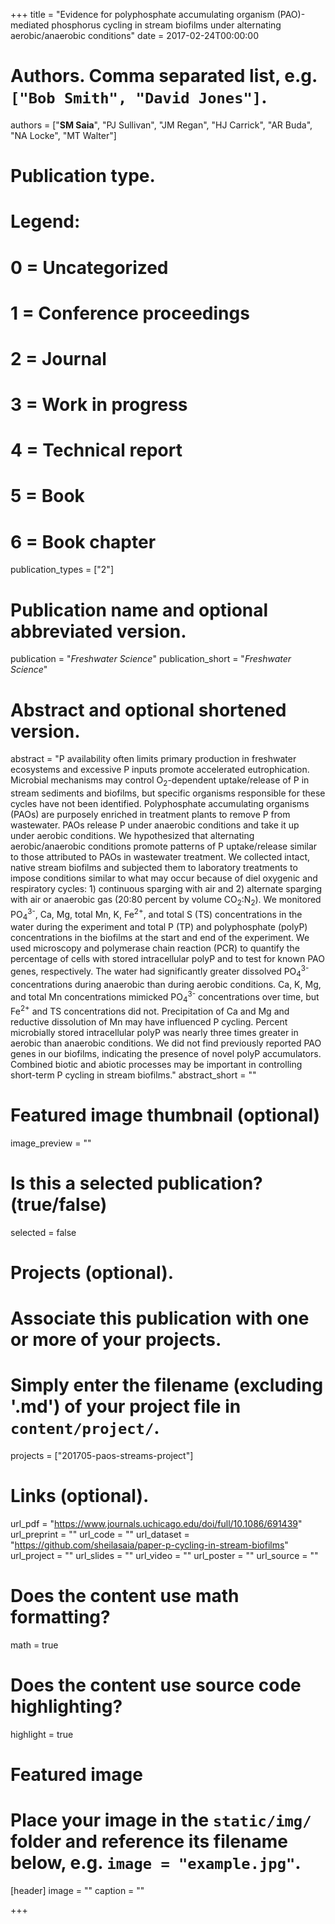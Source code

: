 +++
title = "Evidence for polyphosphate accumulating organism (PAO)-mediated phosphorus cycling in stream biofilms under alternating aerobic/anaerobic conditions"
date = 2017-02-24T00:00:00

# Authors. Comma separated list, e.g. `["Bob Smith", "David Jones"]`.
authors = ["**SM Saia**", "PJ Sullivan", "JM Regan", "HJ Carrick", "AR Buda", "NA Locke", "MT Walter"]

# Publication type.
# Legend:
# 0 = Uncategorized
# 1 = Conference proceedings
# 2 = Journal
# 3 = Work in progress
# 4 = Technical report
# 5 = Book
# 6 = Book chapter
publication_types = ["2"]

# Publication name and optional abbreviated version.
publication = "*Freshwater Science*"
publication_short = "*Freshwater Science*"

# Abstract and optional shortened version.
abstract = "P availability often limits primary production in freshwater ecosystems and excessive P inputs promote accelerated eutrophication. Microbial mechanisms may control O<sub>2</sub>-dependent uptake/release of P in stream sediments and biofilms, but specific organisms responsible for these cycles have not been identified. Polyphosphate accumulating organisms (PAOs) are purposely enriched in treatment plants to remove P from wastewater. PAOs release P under anaerobic conditions and take it up under aerobic conditions. We hypothesized that alternating aerobic/anaerobic conditions promote patterns of P uptake/release similar to those attributed to PAOs in wastewater treatment. We collected intact, native stream biofilms and subjected them to laboratory treatments to impose conditions similar to what may occur because of diel oxygenic and respiratory cycles: 1) continuous sparging with air and 2) alternate sparging with air or anaerobic gas (20:80 percent by volume CO<sub>2</sub>:N<sub>2</sub>). We monitored PO<sub>4</sub><sup>3-</sup>, Ca, Mg, total Mn, K, Fe<sup>2+</sup>, and total S (TS) concentrations in the water during the experiment and total P (TP) and polyphosphate (polyP) concentrations in the biofilms at the start and end of the experiment. We used microscopy and polymerase chain reaction (PCR) to quantify the percentage of cells with stored intracellular polyP and to test for known PAO genes, respectively. The water had significantly greater dissolved PO<sub>4</sub><sup>3-</sup> concentrations during anaerobic than during aerobic conditions. Ca, K, Mg, and total Mn concentrations mimicked PO<sub>4</sub><sup>3-</sup> concentrations over time, but Fe<sup>2+</sup> and TS concentrations did not. Precipitation of Ca and Mg and reductive dissolution of Mn may have influenced P cycling. Percent microbially stored intracellular polyP was nearly three times greater in aerobic than anaerobic conditions. We did not find previously reported PAO genes in our biofilms, indicating the presence of novel polyP accumulators. Combined biotic and abiotic processes may be important in controlling short-term P cycling in stream biofilms."
abstract_short = ""

# Featured image thumbnail (optional)
image_preview = ""

# Is this a selected publication? (true/false)
selected = false

# Projects (optional).
#   Associate this publication with one or more of your projects.
#   Simply enter the filename (excluding '.md') of your project file in `content/project/`.
projects = ["201705-paos-streams-project"]

# Links (optional).
url_pdf = "https://www.journals.uchicago.edu/doi/full/10.1086/691439"
url_preprint = ""
url_code = ""
url_dataset = "https://github.com/sheilasaia/paper-p-cycling-in-stream-biofilms"
url_project = ""
url_slides = ""
url_video = ""
url_poster = ""
url_source = ""

# Does the content use math formatting?
math = true

# Does the content use source code highlighting?
highlight = true

# Featured image
# Place your image in the `static/img/` folder and reference its filename below, e.g. `image = "example.jpg"`.
[header]
image = ""
caption = ""

+++